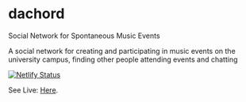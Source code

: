 # dachord
Social Network for Spontaneous Music Events

A social network for creating and participating in music events on the university campus, finding other people attending events and chatting 

[![Netlify Status](https://api.netlify.com/api/v1/badges/0302aedd-e5c5-49df-a8ba-024758c79fff/deploy-status)](https://app.netlify.com/sites/iltertaha/deploys)

See Live: [Here](https://dachord.herokuapp.com/).
